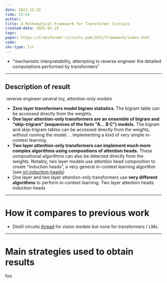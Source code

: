 ```yaml
---
date: 2021-12-22
time: 15:54
author: 
title: A Mathematical Framework for Transformer Circuits
created-date: 2025-01-15
tags: 
paper: https://transformer-circuits.pub/2021/framework/index.html
code: 
zks-type: lit
---
```

- "mechanistic interpretability, attempting to reverse engineer the detailed computations performed by transformers"

---
## Description of result
 reverse engineer several toy, attention-only models
- **Zero layer transformers model bigram statistics**. The bigram table can be accessed directly from the weights.
- **One layer attention-only transformers are an ensemble of bigram and “skip-trigram” (sequences of the form "A… B C") models.** The bigram and skip-trigram tables can be accessed directly from the weights, without running the model. .. implementing a kind of very simple in-context learning.
- **Two layer attention-only transformers can implement much more complex algorithms using compositions of attention heads.** These compositional algorithms can also be detected directly from the weights. Notably, two layer models use attention head composition to create “induction heads”, a very general in-context learning algorithm (see [icl-induction-heads](icl-induction-heads.md))
- One layer and two layer attention-only transformers use **very different algorithms** to perform in-context learning. Two layer attention heads induction heads

---
# How it compares to previous work
- Distill circuits [thread](https://distill.pub/2020/circuits/) for vision models but none for transformers / LMs.

---
# Main strategies used to obtain results
foo

